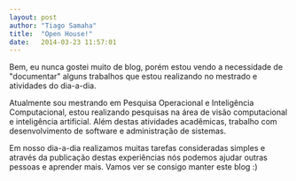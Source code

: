 ```yaml
---
layout: post
author: "Tiago Samaha"
title:  "Open House!"
date:   2014-03-23 11:57:01
---
```


Bem, eu nunca gostei muito de blog, porém estou vendo a necessidade de "documentar" alguns trabalhos que estou realizando no mestrado e atividades do dia-a-dia.

Atualmente sou mestrando em Pesquisa Operacional e Inteligência Computacional, estou realizando pesquisas na área de visão computacional e inteligência artificial. Além destas atividades acadêmicas, trabalho com desenvolvimento de software e administração de sistemas.

Em nosso dia-a-dia realizamos muitas tarefas consideradas simples e através da publicação destas experiências nós podemos ajudar outras pessoas e aprender mais. Vamos ver se consigo manter este blog :)

